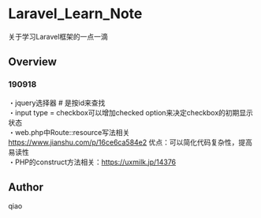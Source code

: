 # Laravel_Learn_Note
关于学习Laravel框架的一点一滴



## Overview
### 190918
・jquery选择器 # 是按id来查找  
・input type = checkbox可以增加checked option来决定checkbox的初期显示状态  
・web.php中Route::resource写法相关 https://www.jianshu.com/p/16ce6ca584e2
 优点：可以简化代码复杂性，提高易读性  
・PHP的construct方法相关：https://uxmilk.jp/14376  



## Author
qiao
